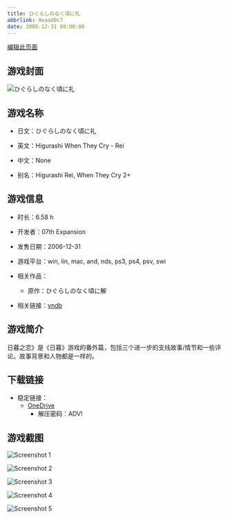 ```yaml
---
title: ひぐらしのなく頃に礼
abbrlink: 4eaad0c7
date: 2006-12-31 00:00:00
---
```

[编辑此页面](https://github.com/ACG-3/ADV3-source/blob/main/source/_posts/games/%E3%81%B2%E3%81%90%E3%82%89%E3%81%97%E3%81%AE%E3%81%AA%E3%81%8F%E9%A0%83%E3%81%AB%E7%A4%BC.md)

## 游戏封面

![ひぐらしのなく頃に礼](https://pan.timero.xyz/onedrive/img_lib_001/%E3%81%B2%E3%81%90%E3%82%89%E3%81%97%E3%81%AE%E3%81%AA%E3%81%8F%E9%A0%83%E3%81%AB%E7%A4%BC_cover.avif)


## 游戏名称

- 日文：ひぐらしのなく頃に礼
- 英文：Higurashi When They Cry - Rei
- 中文：None

- 别名：Higurashi Rei, When They Cry 2+


## 游戏信息

- 时长：6.58 h
- 开发者：07th Expansion
- 发售日期：2006-12-31
- 游戏平台：win, lin, mac, and, nds, ps3, ps4, psv, swi
- 相关作品：
   - 原作：ひぐらしのなく頃に解

- 相关链接：[vndb](https://vndb.org/v69)


## 游戏简介

日暮之恋》是《日暮》游戏的番外篇，包括三个进一步的支线故事/情节和一些评论。故事背景和人物都是一样的。


## 下载链接

- 稳定链接：
    - [OneDrive](https://pan.timero.xyz/onedrive/adv_lib_001/%E3%81%B2%E3%81%90%E3%82%89%E3%81%97%E3%81%AE%E3%81%AA%E3%81%8F%E9%A0%83%E3%81%AB%E7%A4%BC)
        - 解压密码：ADV!



## 游戏截图


![Screenshot 1](https://pan.timero.xyz/onedrive/img_lib_001/%E3%81%B2%E3%81%90%E3%82%89%E3%81%97%E3%81%AE%E3%81%AA%E3%81%8F%E9%A0%83%E3%81%AB%E7%A4%BC_Screenshot_1.avif)

![Screenshot 2](https://pan.timero.xyz/onedrive/img_lib_001/%E3%81%B2%E3%81%90%E3%82%89%E3%81%97%E3%81%AE%E3%81%AA%E3%81%8F%E9%A0%83%E3%81%AB%E7%A4%BC_Screenshot_2.avif)

![Screenshot 3](https://pan.timero.xyz/onedrive/img_lib_001/%E3%81%B2%E3%81%90%E3%82%89%E3%81%97%E3%81%AE%E3%81%AA%E3%81%8F%E9%A0%83%E3%81%AB%E7%A4%BC_Screenshot_3.avif)

![Screenshot 4](https://pan.timero.xyz/onedrive/img_lib_001/%E3%81%B2%E3%81%90%E3%82%89%E3%81%97%E3%81%AE%E3%81%AA%E3%81%8F%E9%A0%83%E3%81%AB%E7%A4%BC_Screenshot_4.avif)

![Screenshot 5](https://pan.timero.xyz/onedrive/img_lib_001/%E3%81%B2%E3%81%90%E3%82%89%E3%81%97%E3%81%AE%E3%81%AA%E3%81%8F%E9%A0%83%E3%81%AB%E7%A4%BC_Screenshot_5.avif)

